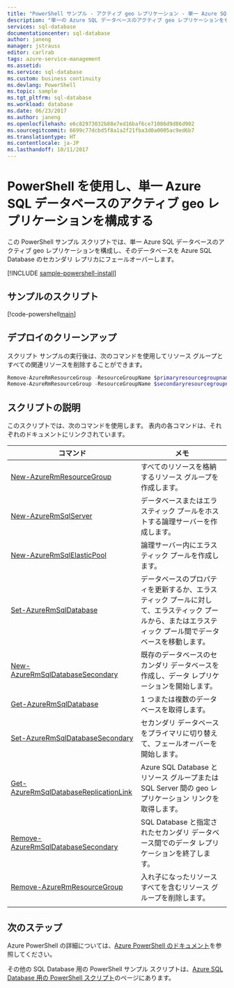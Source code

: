 ```yaml
---
title: "PowerShell サンプル - アクティブ geo レプリケーション - 単一 Azure SQL Database | Microsoft Docs"
description: "単一の Azure SQL データベースのアクティブ geo レプリケーションをセットアップする Azure PowerShell のサンプル スクリプト"
services: sql-database
documentationcenter: sql-database
author: janeng
manager: jstrauss
editor: carlrab
tags: azure-service-management
ms.assetid: 
ms.service: sql-database
ms.custom: business continuity
ms.devlang: PowerShell
ms.topic: sample
ms.tgt_pltfrm: sql-database
ms.workload: database
ms.date: 06/23/2017
ms.author: janeng
ms.openlocfilehash: e6c82973032b88e7ed16baf6ce71086d9d86d902
ms.sourcegitcommit: 6699c77dcbd5f8a1a2f21fba3d0a0005ac9ed6b7
ms.translationtype: HT
ms.contentlocale: ja-JP
ms.lasthandoff: 10/11/2017
---
```

# <a name="use-powershell-to-configure-active-geo-replication-for-a-single-azure-sql-database"></a>PowerShell を使用し、単一 Azure SQL データベースのアクティブ geo レプリケーションを構成する

この PowerShell サンプル スクリプトでは、単一 Azure SQL データベースのアクティブ geo レプリケーションを構成し、そのデータベースを Azure SQL Database のセカンダリ レプリカにフェールオーバーします。

[!INCLUDE [sample-powershell-install](../../../includes/sample-powershell-install-no-ssh.md)]

## <a name="sample-scripts"></a>サンプルのスクリプト

[!code-powershell[main](../../../powershell_scripts/sql-database/setup-geodr-and-failover-database/setup-geodr-and-failover-database.ps1?highlight=17-20 "Set up active geo-replication for single database")]

## <a name="clean-up-deployment"></a>デプロイのクリーンアップ

スクリプト サンプルの実行後は、次のコマンドを使用してリソース グループとすべての関連リソースを削除することができます。

```powershell
Remove-AzureRmResourceGroup -ResourceGroupName $primaryresourcegroupname
Remove-AzureRmResourceGroup -ResourceGroupName $secondaryresourcegroupname
```

## <a name="script-explanation"></a>スクリプトの説明

このスクリプトでは、次のコマンドを使用します。 表内の各コマンドは、それぞれのドキュメントにリンクされています。

| コマンド | メモ |
|---|---|
| [New-AzureRmResourceGroup](/powershell/module/azurerm.resources/new-azurermresourcegroup) | すべてのリソースを格納するリソース グループを作成します。 |
| [New-AzureRmSqlServer](/powershell/module/azurerm.sql/new-azurermsqlserver) | データベースまたはエラスティック プールをホストする論理サーバーを作成します。 |
| [New-AzureRmSqlElasticPool](/powershell/module/azurerm.sql/new-azurermsqlelasticpool) | 論理サーバー内にエラスティック プールを作成します。 |
| [Set-AzureRmSqlDatabase](/powershell/module/azurerm.sql/set-azurermsqldatabase) | データベースのプロパティを更新するか、エラスティック プールに対して、エラスティック プールから、またはエラスティック プール間でデータベースを移動します。 |
| [New-AzureRmSqlDatabaseSecondary](/powershell/module/azurerm.sql/new-azurermsqldatabasesecondary)| 既存のデータベースのセカンダリ データベースを作成し、データ レプリケーションを開始します。 |
| [Get-AzureRmSqlDatabase](/powershell/module/azurerm.sql/get-azurermsqldatabase)| 1 つまたは複数のデータベースを取得します。 |
| [Set-AzureRmSqlDatabaseSecondary](/powershell/module/azurerm.sql/set-azurermsqldatabasesecondary)| セカンダリ データベースをプライマリに切り替えて、フェールオーバーを開始します。|
| [Get-AzureRmSqlDatabaseReplicationLink](/powershell/module/azurerm.sql/get-azurermsqldatabasereplicationlink) | Azure SQL Database とリソース グループまたは SQL Server 間の geo レプリケーション リンクを取得します。 |
| [Remove-AzureRmSqlDatabaseSecondary](/powershell/module/azurerm.sql/remove-azurermsqldatabasesecondary) | SQL Database と指定されたセカンダリ データベース間でのデータ レプリケーションを終了します。 |
| [Remove-AzureRmResourceGroup](/powershell/module/azurerm.resources/remove-azurermresourcegroup) | 入れ子になったリソースすべてを含むリソース グループを削除します。 |
|||

## <a name="next-steps"></a>次のステップ

Azure PowerShell の詳細については、[Azure PowerShell のドキュメント](/powershell/azure/overview)を参照してください。

その他の SQL Database 用の PowerShell サンプル スクリプトは、[Azure SQL Database 用の PowerShell スクリプト](../sql-database-powershell-samples.md)のページにあります。
